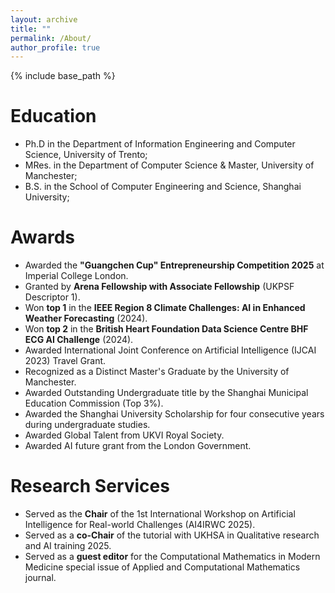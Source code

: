 ```yaml
---
layout: archive
title: ""
permalink: /About/
author_profile: true
---
```


{% include base_path %}


Education
======
* Ph.D in the Department of Information Engineering and Computer Science, University of Trento;
* MRes. in the Department of Computer Science & Master, University of Manchester;
* B.S. in the School of Computer Engineering and Science, Shanghai University;

<!-- Work experience
======
* 2024-present: Postdoctoral Research Associate at Queen Mary University of London,   
  Digital Environment Research Institute (DERI);
* 2024-present: Research Fellow at UCL, Institute of Health Informatics;
* 2022-2023: Visiting Researcher at UCL, Institute of Health Informatics;
* 2018-2019: Research Assistant at Jilin University, School of Computer Science and Technology;
* Fall 2016: Visiting Student at University of Oxford, Oriel College;
* Summer 2016: Intern Software Engineer at Bosch, Innovation and Software Development; -->

Awards
=======
<!-- * Awarded the Chinese Government Scholarship for Doctoral Studies by the China Scholarship Council. -->
<!-- * Winner of PhD scholarship awarded by the University of Trento. -->
* Awarded the **"Guangchen Cup" Entrepreneurship Competition 2025** at Imperial College London.
* Granted by **Arena Fellowship with Associate Fellowship** (UKPSF Descriptor 1).
* Won **top 1** in the **IEEE Region 8 Climate Challenges: AI in Enhanced Weather Forecasting** (2024).
* Won **top 2** in the **British Heart Foundation Data Science Centre BHF ECG AI Challenge** (2024).
* Awarded International Joint Conference on Artificial Intelligence (IJCAI 2023) Travel Grant.
* Recognized as a Distinct Master's Graduate by the University of Manchester.
* Awarded Outstanding Undergraduate title by the Shanghai Municipal Education Commission (Top 3\%).
* Awarded the Shanghai University Scholarship for four consecutive years during undergraduate studies.
* Awarded Global Talent from UKVI Royal Society.
* Awarded AI future grant from the London Government.

Research Services
======
* Served as the **Chair** of the 1st International Workshop on Artificial Intelligence for Real-world Challenges (AI4IRWC 2025).
* Served as a **co-Chair** of the tutorial with UKHSA in Qualitative research and AI training 2025.
* Served as a **guest editor** for the Computational Mathematics in Modern Medicine special issue of Applied and Computational Mathematics journal.

<!-- Work experience
======
| Time Period       | Position                                                      |
|-------------------|---------------------------------------------------------------|
| 2024-present      | Postdoctoral Research Associate at Queen Mary University of London, Digital Environment Research Institute (DERI) |
| 2022-present      | Research Fellow at UCL, Institute of Health Informatics       |
| 2022-2023         | Visiting Researcher at UCL, Institute of Health Informatics   |
| 2018-2019         | Research Assistant at Jilin University, School of Computer Science and Technology |
| Fall 2016         | Visiting Student at University of Oxford, Oriel College       |
| Summer 2016       | Intern Software Engineer at Bosch, Innovation and Software Development | -->

<!-- Skills
======
* Skill 1
* Skill 2 -->


<!-- Publications
======
  <ul>{% for post in site.publications reversed %}
    {% include archive-single-cv.html %}
  {% endfor %}</ul> -->
